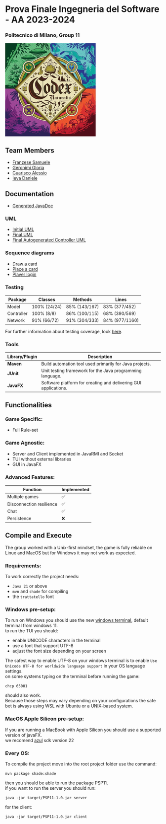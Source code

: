 # Prova Finale Ingegneria del Software - AA 2023-2024  
### Politecnico di Milano, Group 11

![alt text](CodexNaturalis/src/main/resources/images/codex_naturalis.jpeg)

## Team Members

- [Franzese Samuele](https://github.com/SamueleFranzese02)
- [Geronimi Gloria](https://github.com/gloriageronimi)
- [Guarisco Alessio](https://github.com/Aleee-ggr)
- [Ieva Daniele](https://github.com/daniele-ieva)

## Documentation

- [Generated JavaDoc](deliverables/final/javadoc/)

### UML

- [Initial UML](deliverables/initial/UML.png)
- [Final UML](deliverables/final/uml/UML.pdf)
- [Final Autogenerated Controller UML](deliverables/final/uml/controllerUML.png)

### Sequence diagrams

- [Draw a card](deliverables/final/uml/draw_card.png)
- [Place a card](deliverables/final/uml/place_card.png)
- [Player login](deliverables/final/uml/player_login.png)

### Testing

| Package    | Classes      | Methods       | Lines          |
|------------|--------------|---------------|----------------|
| Model      | 100% (24/24) | 85% (143/167) | 83% (377/452)  |
| Controller | 100% (8/8)   | 86% (100/115) | 68% (390/569)  |
| Network    | 91% (66/72)  | 91% (304/333) | 84% (977/1160) |

For further information about testing coverage, look [here](deliverables/final/TestCoverage.png).


### Tools

| Library/Plugin | Description                                                     |
|----------------|-----------------------------------------------------------------|
| __Maven__      | Build automation tool used primarily for Java projects.         |
| __JUnit__      | Unit testing framework for the Java programming language.       |
| __JavaFX__     | Software platform for creating and delivering GUI applications. |

## Functionalities 

### Game Specific:  
- Full Rule-set

### Game Agnostic:  
- Server and Client implemented in JavaRMI and Socket
- TUI without external libraries
- GUI in JavaFX
  
### Advanced Features:

| Function                 | Implemented        |
|--------------------------|--------------------|
| Multiple games           | :white_check_mark: |
| Disconnection resilience | :white_check_mark: |
| Chat                     | :white_check_mark: |
| Persistence              | :x:                |

## Compile and Execute

The group worked with a Unix-first mindset, the game is fully reliable on Linux and MacOS but for Windows it may not work as expected.
### Requirements:
To work correctly the project needs:  
- `Java 21` or above  
- `mvn` and `shade` for compiling
- the `trattatello` font
  
### Windows pre-setup:
To run on Windows you should use the new [windows terminal](https://github.com/microsoft/terminal), default terminal from windows 11.  
to run the TUI you should:
- enable UNICODE characters in the terminal
- use a font that support UTF-8
- adjust the font size depending on your screen

The safest way to enable UTF-8 on your windows terminal is to enable `Use Unicode UTF-8 for worldwide language support` in your OS language settings.  
on some systems typing on the terminal before running the game:
```
chcp 65001
```
should also work.  
Because those steps may vary depending on your configurations the safe bet is always using WSL with Ubuntu or a UNIX-based system.

### MacOS Apple Silicon pre-setup:
If you are running a MacBook with Apple Silicon you should use a supported version of javaFX.  
we recomend [azul](https://www.azul.com/downloads/?version=java-22&os=macos&architecture=arm-64-bit&package=jdk-fx#zulu) sdk version 22

### Every OS:
To compile the project move into the root project folder use the command:
```
mvn package shade:shade
```
then you should be able to run the package PSP11.  
if you want to run the server you should run:
```
java -jar target/PSP11-1.0.jar server
```
for the client:
```
java -jar target/PSP11-1.0.jar client
```


